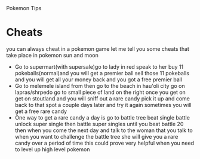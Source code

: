 <!DOCTYPE html>
<html>
<head>
Pokemon Tips
</head>
<body>
<h1>Cheats</h1>
<p>you can always cheat in a pokemon game let me tell you some cheats that take place in pokemon sun and moon</p>

<ul>
<li>Go to supermart(with supersale)go to lady in red speak to her buy 11 pokeballs(normal)and you will get a premier ball sell those 11 pokeballs and you will get all your money back and you got a free premier ball</li>
<li>Go to melemele island from then go to the beach in hau'oli city go on lapras/shrpedo go to small piece of land on the right once you get on get on stoutland and you will sniff out a rare candy pick it up and come back to that spot a couple days later and try it again sometimes you will get a free rare candy</li>
<li>One way to get a rare candy a day is go to battle tree beat single battle unlock super single then battle super singles until you beat battle 20 then when you come the next day and talk to the woman that you talk to when you want to challenge the battle tree she will give you a rare candy over a period of time this could prove very helpful when you need to level up high level pokemon</li> 
</ul>
</body>
</html>
